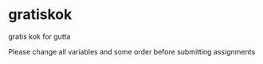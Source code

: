 # gratiskok
gratis kok for gutta

Please change all variables and some order before submitting assignments

